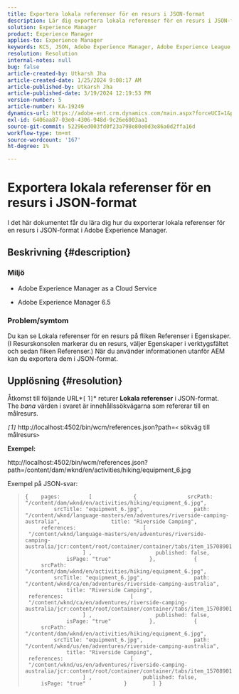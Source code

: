 ```yaml
---
title: Exportera lokala referenser för en resurs i JSON-format
description: Lär dig exportera lokala referenser för en resurs i JSON-format i Adobe Experience Manager
solution: Experience Manager
product: Experience Manager
applies-to: Experience Manager
keywords: KCS, JSON, Adobe Experience Manager, Adobe Experience League, Properties, AEM
resolution: Resolution
internal-notes: null
bug: false
article-created-by: Utkarsh Jha
article-created-date: 1/25/2024 9:08:17 AM
article-published-by: Utkarsh Jha
article-published-date: 3/19/2024 12:19:53 PM
version-number: 5
article-number: KA-19249
dynamics-url: https://adobe-ent.crm.dynamics.com/main.aspx?forceUCI=1&pagetype=entityrecord&etn=knowledgearticle&id=4ccfb441-61bb-ee11-a569-6045bd006b3d
exl-id: 6406aa87-03e0-4306-948d-9c26e6003aa1
source-git-commit: 52296ed003fd0f23a798e80e0d3e86a0d2ffa16d
workflow-type: tm+mt
source-wordcount: '167'
ht-degree: 1%

---
```


# Exportera lokala referenser för en resurs i JSON-format


I det här dokumentet får du lära dig hur du exporterar lokala referenser för en resurs i JSON-format i Adobe Experience Manager.

## Beskrivning {#description}


### <b>Miljö</b>

- Adobe Experience Manager as a Cloud Service


- Adobe Experience Manager 6.5


### <b>Problem/symtom</b>

Du kan se Lokala referenser för en resurs på fliken Referenser i Egenskaper. (I Resurskonsolen markerar du en resurs, väljer Egenskaper i verktygsfältet och sedan fliken Referenser.) När du använder informationen utanför AEM kan du exportera dem i JSON-format.


## Upplösning {#resolution}


Åtkomst till följande URL*`[` 1`]`* returer <b>Lokala referenser</b> i JSON-format. The *bana* värden i svaret är innehållssökvägarna som refererar till en målresurs.

*`[`1`]`<b>* </b>http://localhost:4502/bin/wcm/references.json?path=`<` sökväg till målresurs`>`



<b>Exempel:</b>

http://localhost:4502/bin/wcm/references.json?path=/content/dam/wknd/en/activities/hiking/equipment_6.jpg

Exempel på JSON-svar:


> ```
> {    pages:         [             {                srcPath: "/content/dam/wknd/en/activities/hiking/equipment_6.jpg",                srcTitle: "equipment_6.jpg",                path: "/content/wknd/language-masters/en/adventures/riverside-camping-australia",                title: "Riverside Camping",                references:                     [                         "/content/wknd/language-masters/en/adventures/riverside-camping-australia/jcr:content/root/container/container/tabs/item_1570890147607/par0/image/fileReference"                    ] ,                    published: false,                    isPage: "true"            },            {                srcPath: "/content/dam/wknd/en/activities/hiking/equipment_6.jpg",                srcTitle: "equipment_6.jpg",                path: "/content/wknd/ca/en/adventures/riverside-camping-australia",                title: "Riverside Camping",                references:                     [                         "/content/wknd/ca/en/adventures/riverside-camping-australia/jcr:content/root/container/container/tabs/item_1570890147607/par0/image/fileReference"                    ] ,                    published: false,                    isPage: "true"            },            {                srcPath: "/content/dam/wknd/en/activities/hiking/equipment_6.jpg",                srcTitle: "equipment_6.jpg",                path: "/content/wknd/us/en/adventures/riverside-camping-australia",                title: "Riverside Camping",                references:                     [                         "/content/wknd/us/en/adventures/riverside-camping-australia/jcr:content/root/container/container/tabs/item_1570890147607/par0/image/fileReference"                    ] ,                published: false,                isPage: "true"            }        ] }
> ```
